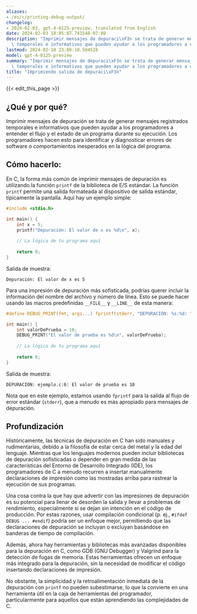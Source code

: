 ```yaml
---
aliases:
- /es/c/printing-debug-output/
changelog:
- 2024-02-03, gpt-4-0125-preview, translated from English
date: 2024-02-03 18:05:07.741540-07:00
description: "Imprimir mensajes de depuraci\xF3n se trata de generar mensajes registrados\
  \ temporales e informativos que pueden ayudar a los programadores a entender el\u2026"
lastmod: 2024-02-18 23:09:10.504528
model: gpt-4-0125-preview
summary: "Imprimir mensajes de depuraci\xF3n se trata de generar mensajes registrados\
  \ temporales e informativos que pueden ayudar a los programadores a entender el\u2026"
title: "Imprimiendo salida de depuraci\xF3n"
---
```


{{< edit_this_page >}}

## ¿Qué y por qué?

Imprimir mensajes de depuración se trata de generar mensajes registrados temporales e informativos que pueden ayudar a los programadores a entender el flujo y el estado de un programa durante su ejecución. Los programadores hacen esto para identificar y diagnosticar errores de software o comportamientos inesperados en la lógica del programa.

## Cómo hacerlo:

En C, la forma más común de imprimir mensajes de depuración es utilizando la función `printf` de la biblioteca de E/S estándar. La función `printf` permite una salida formateada al dispositivo de salida estándar, típicamente la pantalla. Aquí hay un ejemplo simple:

```c
#include <stdio.h>

int main() {
    int x = 5;
    printf("Depuración: El valor de x es %d\n", x);
    
    // La lógica de tu programa aquí
    
    return 0;
}
```

Salida de muestra:

```
Depuración: El valor de x es 5
```

Para una impresión de depuración más sofisticada, podrías querer incluir la información del nombre del archivo y número de línea. Esto se puede hacer usando las macros predefinidas `__FILE__` y `__LINE__` de esta manera:

```c
#define DEBUG_PRINT(fmt, args...) fprintf(stderr, "DEPURACIÓN: %s:%d: " fmt, __FILE__, __LINE__, ##args)

int main() {
    int valorDePrueba = 10;
    DEBUG_PRINT("El valor de prueba es %d\n", valorDePrueba);
    
    // La lógica de tu programa aquí
    
    return 0;
}
```

Salida de muestra:

```
DEPURACIÓN: ejemplo.c:6: El valor de prueba es 10
```

Nota que en este ejemplo, estamos usando `fprintf` para la salida al flujo de error estándar (`stderr`), que a menudo es más apropiado para mensajes de depuración.

## Profundización

Históricamente, las técnicas de depuración en C han sido manuales y rudimentarias, debido a la filosofía de estar cerca del metal y la edad del lenguaje. Mientras que los lenguajes modernos pueden incluir bibliotecas de depuración sofisticadas o depender en gran medida de las características del Entorno de Desarrollo Integrado (IDE), los programadores de C a menudo recurren a insertar manualmente declaraciones de impresión como las mostradas arriba para rastrear la ejecución de sus programas.

Una cosa contra la que hay que advertir con las impresiones de depuración es su potencial para llenar de desorden la salida y llevar a problemas de rendimiento, especialmente si se dejan sin intención en el código de producción. Por estas razones, usar compilación condicional (p. ej., `#ifdef DEBUG ... #endif`) podría ser un enfoque mejor, permitiendo que las declaraciones de depuración se incluyan o excluyan basándose en banderas de tiempo de compilación.

Además, ahora hay herramientas y bibliotecas más avanzadas disponibles para la depuración en C, como GDB (GNU Debugger) y Valgrind para la detección de fugas de memoria. Estas herramientas ofrecen un enfoque más integrado para la depuración, sin la necesidad de modificar el código insertando declaraciones de impresión.

No obstante, la simplicidad y la retroalimentación inmediata de la depuración con `printf` no pueden subestimarse, lo que la convierte en una herramienta útil en la caja de herramientas del programador, particularmente para aquellos que están aprendiendo las complejidades de C.

